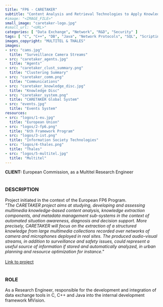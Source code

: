 ```yaml
---
title: "FP6 - CARETAKER"
subtitle: "Content Analysis and Retrieval Technologies to Apply Knowledge Extraction to Massive Recording"
#image: "<IMAGE_FILE>"
small_image: "caretaker-logo.jpg"
#small_url: "<URL>"
categories: [ "Data Exchange", "Network", "R&D", "Security" ]
tags: [ "C", "C++", "DB", "Java", "Network Protocols", "SQL", "Scripting" ]
images_copyright: "MULTITEL & THALES"
images:
- src: "cams.jpg"
  title: "Surveillance Camera Streams"
- src: "caretaker_agents.jpg"
  title: "Agents"
- src: "caretaker_clust_summary.png"
  title: "Clustering Summary"
- src: "caretaker_comm.png"
  title: "Communications"
- src: "caretaker_knowledge_disc.jpg"
  title: "Knowledge Disc"
- src: "caretaker_system.png"
  title: "CARETAKER Global System"
- src: "events.jpg"
  title: "Events System"
resources:
- src: "logos/1-eu.jpg"
  title: "European Union"
- src: "logos/2-fp6.png"
  title: "6th Framework Program"
- src: "logos/3-ist.png"
  title: "Information Society Technologies"
- src: "logos/4-thales.png"
  title: "Thales"
- src: "logos/5-multitel.jpg"
  title: "Multitel"
---
```


<b>CLIENT:</b> European Commission, as a Multitel Research Engineer<br>
<br>

<h3>DESCRIPTION</h3>
Project initiated in the context of the European FP6 Program.<br>

<i>
"The CARETAKER project aims at studying, developing and assessing multimedia knowledge-based content analysis, knowledge extraction components, and metadata management sub-systems in the context of automated situation awareness, diagnosis and decision support. More precisely, CARETAKER will focus on the extraction of a structured knowledge from large multimedia collections recorded over networks of camera and microphones deployed in real sites. The produced audio-visual streams, in addition to surveillance and safety issues, could represent a useful source of information if stored and automatically analyzed, in urban planning and resource optimization for instance."<br>
</i>
<br>
<a href="https://cordis.europa.eu/project/rcn/79380_en.html" target="_blank">Link to project</a>
<br>
<br>

<h3>ROLE</h3>
As a Research Engineer, responsible for the development and integration of data exchange tools in C, C++ and Java into the internal development framework MVision.<br>
